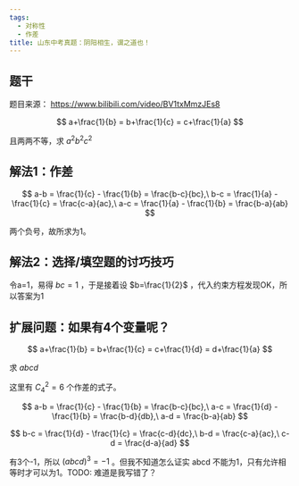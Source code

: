 ```yaml
---
tags:
  - 对称性
  - 作差
title: 山东中考真题：阴阳相生，谓之道也！
---
```


## 题干

题目来源： https://www.bilibili.com/video/BV1txMmzJEs8

$$
a+\frac{1}{b} = b+\frac{1}{c} = c+\frac{1}{a}
$$

且两两不等，求 $a^2b^2c^2$

## 解法1：作差

$$
a-b = \frac{1}{c} - \frac{1}{b} = \frac{b-c}{bc},\ b-c = \frac{1}{a} - \frac{1}{c} = \frac{c-a}{ac},\ a-c = \frac{1}{a} - \frac{1}{b} = \frac{b-a}{ab}
$$

两个负号，故所求为1。
## 解法2：选择/填空题的讨巧技巧

令a=1，易得 $bc=1$ ，于是接着设 $b=\frac{1}{2}$ ，代入约束方程发现OK，所以答案为1

## 扩展问题：如果有4个变量呢？

$$
a+\frac{1}{b} = b+\frac{1}{c} = c+\frac{1}{d} = d+\frac{1}{a}
$$

求 $abcd$

这里有 $C_{4}^{2} = 6$ 个作差的式子。

$$
a-b = \frac{1}{c} - \frac{1}{b} = \frac{b-c}{bc},\ a-c = \frac{1}{d} - \frac{1}{b} = \frac{b-d}{db},\ a-d = \frac{b-a}{ab}
$$

$$
b-c = \frac{1}{d} - \frac{1}{c} = \frac{c-d}{dc},\ b-d = \frac{c-a}{ac},\ c-d = \frac{d-a}{ad}
$$

有3个-1，所以 $(abcd)^3 = -1$ 。但我不知道怎么证实 abcd 不能为1，只有允许相等时才可以为1。TODO: 难道是我写错了？